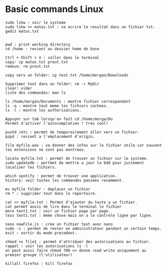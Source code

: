 # Basic commands Linux

    sudo lshw : voir le systeme
    sudo lshw >> matos.txt : va ecrire le resultat dans un fichier txt.
    gedit matos.txt


    pwd : print working directory
    cd /home : revient au dossier home de base
    
    Ctrl + Shift + V : coller dans le terminal
    copy: cp matos.txt prout.txt
    remove: rm prout.txt

    copy vers un folder: cp test.txt /home/morgan/Downloads

    Supprimer tout dans un folder: rm -r MyDir
    clear: vider
    liste des commandes: man ls

    ls /home/morgan/Documents : montre fichier correspondant
    ls -a : montre tout meme les fichiers cachees.
    ls -l : montre les authorisations.

    Appuyer sur tab lorsqu'on fait cd /home/morga/Do 
    Permet d'activer l'autocompletion ! tres cool!

    pushd /etc : permet de temporairement aller vers un fichier.
    popd : revient a l'emplacement d'origin.

    file myfile.wav : va donner des infos sur le fichier utile car souvent les extensions ne sont pas montrees.

    locate myfile.txt : permet de trouver un fichier sur le systeme.
    sudo updatedb : pertmet de mettre a jour la bdd pour justement localiser les fichiers.

    which spotify : permet de trouver une application.
    history: voir toutes les commandes passees recemment.

    mv myfile folder : deplacer un fichier
    rm * : supprimer tout dans le repertoire.

    cat >> myfile.txt : Permet d'ajouter du texte a un fichier.
    cat permet aussi de lire dans le terminal le fichier
    more text1.txt : voir un fichier page par page.
    less text1.txt : meme chose mais on a le controle ligne par ligne.

    nano newFile.js : cree un fichier text avec nano
    sudo -s : permet de rester en administrateur pendant un certain temps.
    exit : sortir du mode precedent.

    chmod +x file1 : permet d'attribuer des autorisations au fichier.
    rappel : voir les autorisations ls -l
    on peut aussi faire chmod 700 => donne read write uniquement au premier groupe (l'utilisateur)

    killall firefox : kill firefox
